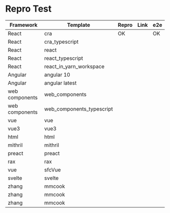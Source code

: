 # Repro Test

| Framework      | Template                  | Repro | Link | e2e |
| -------------- | ------------------------- | ----- | ---- | --- |
| React          | cra                       | OK    |      | OK  |
| React          | cra_typescript            |       |      |     |
| React          | react                     |       |      |     |
| React          | react_typescript          |       |      |     |
| React          | react_in_yarn_workspace   |       |      |     |
| Angular        | angular 10                |       |      |     |
| Angular        | angular latest            |       |      |     |
| web components | web_components            |       |      |     |
| web components | web_components_typescript |       |      |     |
| vue            | vue                       |       |      |     |
| vue3           | vue3                      |       |      |     |
| html           | html                      |       |      |     |
| mithril        | mithril                   |       |      |     |
| preact         | preact                    |       |      |     |
| rax            | rax                       |       |      |     |
| vue            | sfcVue                    |       |      |     |
| svelte         | svelte                    |       |      |     |
| zhang          | mmcook                    |       |      |     |
| zhang          | mmcook                    |       |      |     |
| zhang          | mmcook                    |       |      |     |
